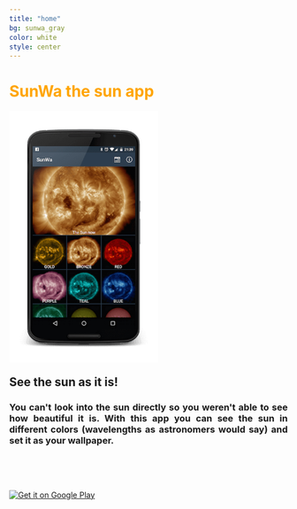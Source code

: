 ```yaml
---
title: "home"
bg: sunwa_gray
color: white
style: center
---
```


<div class="center">
		<h1 style="color:orange">SunWa the sun app</h1>		
		<img class="center" src="img/dashboard_fragment.png" width="270px"/>
		<h2 style="margin-top:20px"> See the sun as it is!</h2>
		<h3 style="text-align: justify">
			You can't look into the sun directly so you weren't able to see how beautiful it is. With this app you can see the sun in different colors (wavelengths as astronomers would say) and set it as your wallpaper.
		</h3>
		<div class="center" style="margin-top:80px" width="270px">
			<a href="https://play.google.com/store/apps/details?id=com.alpargabos.sunwa" >
				<img alt="Get it on Google Play"
		       		src="https://developer.android.com/images/brand/en_generic_rgb_wo_60.png"/>
			</a>
		</div>
</div>
